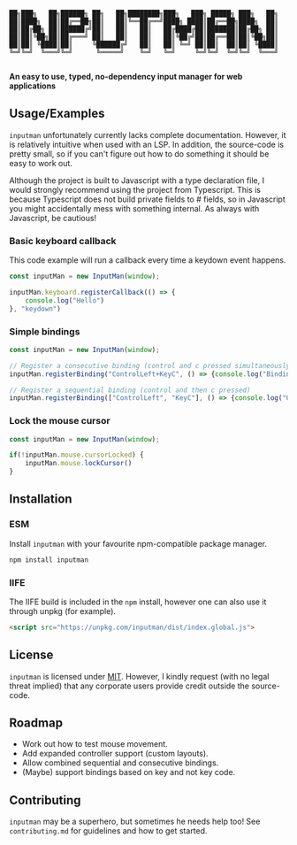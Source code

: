 
```
██╗███╗   ██╗██████╗ ██╗   ██╗████████╗███╗   ███╗ █████╗ ███╗   ██╗
██║████╗  ██║██╔══██╗██║   ██║╚══██╔══╝████╗ ████║██╔══██╗████╗  ██║
██║██╔██╗ ██║██████╔╝██║   ██║   ██║   ██╔████╔██║███████║██╔██╗ ██║
██║██║╚██╗██║██╔═══╝ ██║   ██║   ██║   ██║╚██╔╝██║██╔══██║██║╚██╗██║
██║██║ ╚████║██║     ╚██████╔╝   ██║   ██║ ╚═╝ ██║██║  ██║██║ ╚████║
╚═╝╚═╝  ╚═══╝╚═╝      ╚═════╝    ╚═╝   ╚═╝     ╚═╝╚═╝  ╚═╝╚═╝  ╚═══╝
                                                                                            
```

**An easy to use, typed, no-dependency input manager for web applications** 



## Usage/Examples

`inputman` unfortunately currently lacks complete documentation. However, it is relatively intuitive when used with an LSP. In addition, the source-code is pretty small, so if you can't figure out how to do something it should be easy to work out. 

Although the project is built to Javascript with a type declaration file, I would strongly recommend using the project from Typescript. This is because Typescript does not build private fields to # fields, so in Javascript you might accidentally mess with something internal. As always with Javascript, be cautious!

### Basic keyboard callback
This code example will run a callback every time a keydown event happens.
```typescript
const inputMan = new InputMan(window);

inputMan.keyboard.registerCallback(() => {
    console.log("Hello")
}, "keydown")
```

### Simple bindings
```typescript
const inputMan = new InputMan(window);

// Register a consecutive binding (control and c pressed simultaneously)
inputMan.registerBinding("ControlLeft+KeyC", () => {console.log("Binding pressed")});

// Register a sequential binding (control and then c pressed)
inputMan.registerBinding(["ControlLeft", "KeyC"], () => {console.log("Other binding pressed")});
```

### Lock the mouse cursor

```typescript
const inputMan = new InputMan(window);

if(!inputMan.mouse.cursorLocked) {
    inputMan.mouse.lockCursor()
}
```


## Installation

### ESM

Install `inputman` with your favourite npm-compatible package manager.

```bash
npm install inputman
```

### IIFE

The IIFE build is included in the `npm` install, however one can also use it through unpkg (for example).

```html
<script src="https://unpkg.com/inputman/dist/index.global.js">
```
    
## License

`inputman` is licensed under [MIT](https://choosealicense.com/licenses/mit/). However, I kindly request (with no legal threat implied) that any corporate users provide credit outside the source-code. 


## Roadmap

- Work out how to test mouse movement.
- Add expanded controller support (custom layouts).
- Allow combined sequential and consecutive bindings.
- (Maybe) support bindings based on key and not key code.


## Contributing

`inputman` may be a superhero, but sometimes he needs help too! See `contributing.md` for guidelines and how to get started.

